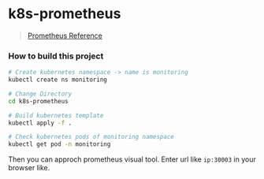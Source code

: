 # k8s-prometheus

> [Prometheus Reference](https://prometheus.io/docs/prometheus/latest/getting_started/)

### How to build this project
```bash
# Create kubernetes namespace -> name is monitoring
kubectl create ns monitoring

# Change Directory
cd k8s-prometheus

# Build kubernetes template
kubectl apply -f .

# Check kubernetes pods of monitoring namespace
kubectl get pod -n monitoring
```

Then you can approch prometheus visual tool.
Enter url like `ip:30003` in your browser like.
